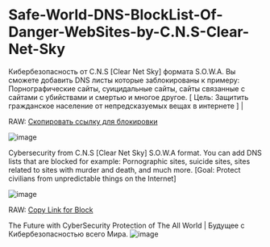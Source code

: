 # Safe-World-DNS-BlockList-Of-Danger-WebSites-by-C.N.S-Clear-Net-Sky
 Кибербезопасность от C.N.S [Clear Net Sky] формата S.O.W.A. Вы сможете добавить DNS листы которые заблокированы к примеру: Порнографические сайты, суицидальные сайты, сайты связанные с сайтами с убийствами и смертью и многое другое. [ Цель: Защитить гражданское население от непредсказуемых вещах в интернете ] | 

RAW: [Скопировать ссылку для блокировки](https://raw.githubusercontent.com/AristarhUcolov/Safe-World-DNS-BlackList-Of-Danger-WebSites-by-C.N.S-Clear.Net.Sky/main/blacklist/blacklist_suicidical_and_killing.txt)

 ![image](https://github.com/AristarhUcolov/The-Future-Of-The-Technologies-Corporation/assets/56760026/f3635e6b-edbc-4451-84e8-a29c48bb1854)

Cybersecurity from C.N.S [Clear Net Sky] S.O.W.A format. You can add DNS lists that are blocked for example: Pornographic sites, suicide sites, sites related to sites with murder and death, and much more.
[Goal: Protect civilians from unpredictable things on the Internet]

![image](https://github.com/AristarhUcolov/C.N.S-Clear.Net.Sky-S.O.W.A/assets/56760026/e5ac6a77-1851-4e4e-93eb-02869adca27d)

RAW: [Copy Link for Block](https://raw.githubusercontent.com/AristarhUcolov/Safe-World-DNS-BlackList-Of-Danger-WebSites-by-C.N.S-Clear.Net.Sky/main/blacklist/blacklist_suicidical_and_killing.txt)

The Future with CyberSecurity Protection of The All World | Будущее с Кибербезопасностью всего Мира.
![image](https://github.com/AristarhUcolov/Safe-World-DNS-BlackList-Of-Danger-WebSites-by-C.N.S-Clear.Net.Sky/assets/56760026/82c7cf31-9d67-40fd-8698-e5b70721c81d)

